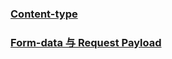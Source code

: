 ### [Content-type](https://www.cnblogs.com/h-c-g/p/11002380.html)

### [Form-data 与 Request Payload](https://segmentfault.com/a/1190000018774494)

